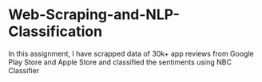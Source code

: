 # Web-Scraping-and-NLP-Classification
In this assignment, I have scrapped data of 30k+ app reviews from Google Play Store and Apple Store and classified the sentiments using NBC Classifier
